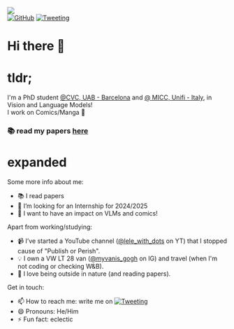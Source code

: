 [![](https://visitcount.itsvg.in/api?id=emanuelevivoli&label=Profile%20Views&color=0&icon=1&pretty=false)](https://www.emanuelevivoli.me)\
[![GitHub](https://img.shields.io/badge/github-%23121011.svg?style=plastic&logo=github&logoColor=white)](https://www.github.com/emanuelevivoli)
[![Tweeting](https://img.shields.io/twitter/url/http/shields.io.svg?style=social)
](https://twitter.com/emanuelevivoli)

# Hi there 👋

# tldr;
I'm a PhD student [@CVC, UAB - Barcelona](http://www.cvc.uab.es) and [@ MICC, Unifi - Italy](http://www.micc.unifi.it), in Vision and Language Models!\
I work on Comics/Manga 🚀
### 📚 read my papers [here](https://tinyurl.com/evivoli-Gscholar)

# expanded
Some more info about me:
- 📚 I read papers
- 🔭 I’m looking for an Internship for 2024/2025
- 🌱 I want to have an impact on VLMs and comics!

Apart from working/studying:
- 📹 I’ve started a YouTube channel ([@lele_with_dots](https://www.youtube.com/@lele_with_dots) on YT) that I stopped cause of "Publish or Perish".
- 💡 I own a VW LT 28 van ([@myvanis_gogh](https://www.instagram.com/myvanis_gogh) on IG) and travel (when I'm not coding or checking W&B).
- 🌱 I love being outside in nature (and reading papers).

Get in touch:
- 📫 How to reach me: write me on [![Tweeting](https://img.shields.io/twitter/url/http/shields.io.svg?style=social)
](https://twitter.com/emanuelevivoli)
- 😄 Pronouns: He/Him
- ⚡ Fun fact: eclectic
